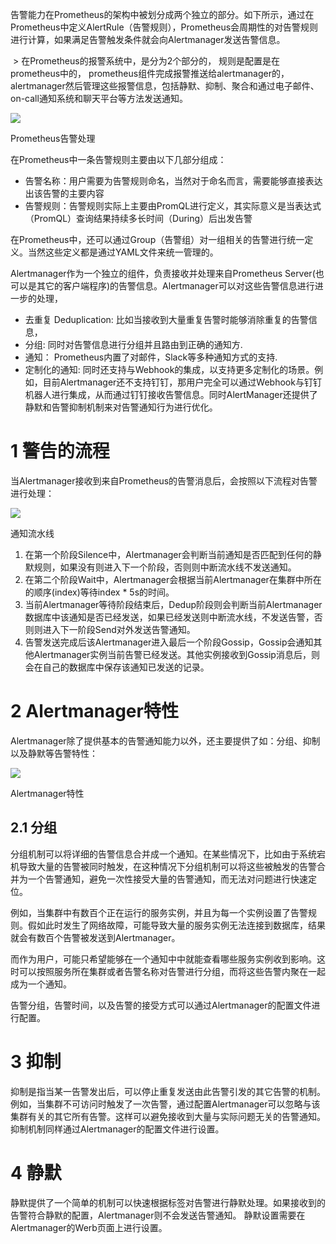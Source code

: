 
告警能力在Prometheus的架构中被划分成两个独立的部分。如下所示，通过在Prometheus中定义AlertRule（告警规则），Prometheus会周期性的对告警规则进行计算，如果满足告警触发条件就会向Alertmanager发送告警信息。

 > 在Prometheus的报警系统中，是分为2个部分的， 规则是配置是在prometheus中的， prometheus组件完成报警推送给alertmanager的， alertmanager然后管理这些报警信息，包括静默、抑制、聚合和通过电子邮件、on-call通知系统和聊天平台等方法发送通知。

![](https://yunlzheng.gitbook.io/~gitbook/image?url=https%3A%2F%2F2416223964-files.gitbook.io%2F%7E%2Ffiles%2Fv0%2Fb%2Fgitbook-legacy-files%2Fo%2Fassets%252F-LBdoxo9EmQ0bJP2BuUi%252F-LVMF4RtPS-2rjW9R-hG%252F-LPS9QhUbi37E1ZK8mXF%252Fprometheus-alert-artich.png%3Fgeneration%3D1546578333144123%26alt%3Dmedia&width=768&dpr=4&quality=100&sign=57fb9de5&sv=1)







Prometheus告警处理

在Prometheus中一条告警规则主要由以下几部分组成：
- 告警名称：用户需要为告警规则命名，当然对于命名而言，需要能够直接表达出该告警的主要内容
- 告警规则：告警规则实际上主要由PromQL进行定义，其实际意义是当表达式（PromQL）查询结果持续多长时间（During）后出发告警


在Prometheus中，还可以通过Group（告警组）对一组相关的告警进行统一定义。当然这些定义都是通过YAML文件来统一管理的。

Alertmanager作为一个独立的组件，负责接收并处理来自Prometheus Server(也可以是其它的客户端程序)的告警信息。Alertmanager可以对这些告警信息进行进一步的处理，
- 去重复 Deduplication: 比如当接收到大量重复告警时能够消除重复的告警信息，
- 分组:  同时对告警信息进行分组并且路由到正确的通知方. 
- 通知： Prometheus内置了对邮件，Slack等多种通知方式的支持.   
- 定制化的通知: 同时还支持与Webhook的集成，以支持更多定制化的场景。例如，目前Alertmanager还不支持钉钉，那用户完全可以通过Webhook与钉钉机器人进行集成，从而通过钉钉接收告警信息。同时AlertManager还提供了静默和告警抑制机制来对告警通知行为进行优化。

# 1 警告的流程

当Alertmanager接收到来自Prometheus的告警消息后，会按照以下流程对告警进行处理：

![](https://yunlzheng.gitbook.io/~gitbook/image?url=https%3A%2F%2F2416223964-files.gitbook.io%2F%7E%2Ffiles%2Fv0%2Fb%2Fgitbook-legacy-files%2Fo%2Fassets%252F-LBdoxo9EmQ0bJP2BuUi%252F-LVSjRCOz_gMbNhBDIvI%252F-LPufOwoNbDOTMUcTl15%252Fam-notifi-pipeline.png%3Fgeneration%3D1546687209270858%26alt%3Dmedia&width=768&dpr=4&quality=100&sign=688ae3e5&sv=1)

通知流水线

1. 在第一个阶段Silence中，Alertmanager会判断当前通知是否匹配到任何的静默规则，如果没有则进入下一个阶段，否则则中断流水线不发送通知。
2. 在第二个阶段Wait中，Alertmanager会根据当前Alertmanager在集群中所在的顺序(index)等待index * 5s的时间。
3. 当前Alertmanager等待阶段结束后，Dedup阶段则会判断当前Alertmanager数据库中该通知是否已经发送，如果已经发送则中断流水线，不发送告警，否则则进入下一阶段Send对外发送告警通知。
4. 告警发送完成后该Alertmanager进入最后一个阶段Gossip，Gossip会通知其他Alertmanager实例当前告警已经发送。其他实例接收到Gossip消息后，则会在自己的数据库中保存该通知已发送的记录。

# 2 Alertmanager特性

Alertmanager除了提供基本的告警通知能力以外，还主要提供了如：分组、抑制以及静默等告警特性：

![](https://yunlzheng.gitbook.io/~gitbook/image?url=https%3A%2F%2F2416223964-files.gitbook.io%2F%7E%2Ffiles%2Fv0%2Fb%2Fgitbook-legacy-files%2Fo%2Fassets%252F-LBdoxo9EmQ0bJP2BuUi%252F-LVMF4RtPS-2rjW9R-hG%252F-LPS9QhWQUhAIdLAiEfH%252Falertmanager-features.png%3Fgeneration%3D1546578326190496%26alt%3Dmedia&width=768&dpr=4&quality=100&sign=a590ef0b&sv=1)

Alertmanager特性


## 2.1 分组

分组机制可以将详细的告警信息合并成一个通知。在某些情况下，比如由于系统宕机导致大量的告警被同时触发，在这种情况下分组机制可以将这些被触发的告警合并为一个告警通知，避免一次性接受大量的告警通知，而无法对问题进行快速定位。

例如，当集群中有数百个正在运行的服务实例，并且为每一个实例设置了告警规则。假如此时发生了网络故障，可能导致大量的服务实例无法连接到数据库，结果就会有数百个告警被发送到Alertmanager。

而作为用户，可能只希望能够在一个通知中中就能查看哪些服务实例收到影响。这时可以按照服务所在集群或者告警名称对告警进行分组，而将这些告警内聚在一起成为一个通知。

告警分组，告警时间，以及告警的接受方式可以通过Alertmanager的配置文件进行配置。


# 3 抑制

抑制是指当某一告警发出后，可以停止重复发送由此告警引发的其它告警的机制。
例如，当集群不可访问时触发了一次告警，通过配置Alertmanager可以忽略与该集群有关的其它所有告警。这样可以避免接收到大量与实际问题无关的告警通知。
抑制机制同样通过Alertmanager的配置文件进行设置。

# 4 静默

静默提供了一个简单的机制可以快速根据标签对告警进行静默处理。如果接收到的告警符合静默的配置，Alertmanager则不会发送告警通知。
静默设置需要在Alertmanager的Werb页面上进行设置。




